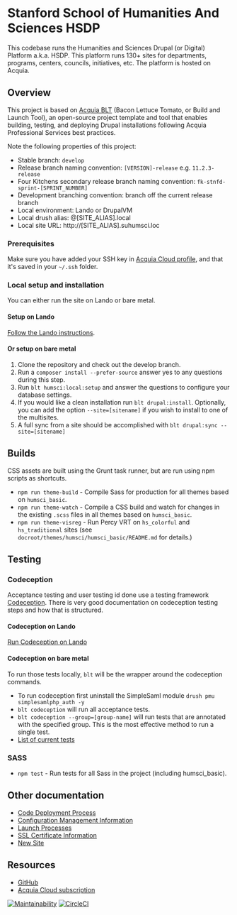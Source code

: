 # Stanford School of Humanities And Sciences HSDP

This codebase runs the Humanities and Sciences Drupal (or Digital) Platform a.k.a. HSDP.  This platform runs 130+ sites for departments, programs, centers, councils, initiatives, etc. The platform is hosted on Acquia.


## Overview

This project is based on [Acquia BLT](https://docs.acquia.com/acquia-cms/add-ons/blt) (Bacon Lettuce Tomato, or Build and Launch Tool), an open-source project template and tool that enables building, testing, and deploying Drupal installations following Acquia Professional Services best practices.

Note the following properties of this project:
* Stable branch: `develop`
* Release branch naming convention: `[VERSION]-release` e.g. `11.2.3-release`
* Four Kitchens secondary release branch naming convention: `fk-stnfd-sprint-[SPRINT_NUMBER]`
* Development branching convention: branch off the current release branch
* Local environment: Lando or DrupalVM
* Local drush alias: @[SITE_ALIAS].local
* Local site URL: http://[SITE_ALIAS].suhumsci.loc

### Prerequisites

Make sure you have added your SSH key in [Acquia Cloud profile](https://accounts.acquia.com/account), and that it's saved in your `~/.ssh` folder.

### Local setup and installation
You can either run the site on Lando or bare metal.

#### Setup on Lando
[Follow the Lando instructions](lando/README.md).

#### Or setup on bare metal
1. Clone the repository and check out the develop branch.
2. Run a `composer install --prefer-source` answer yes to any questions during this step.
3. Run `blt humsci:local:setup` and answer the questions to configure your database settings.
4. If you would like a clean installation run `blt drupal:install`. Optionally, you can add the option `--site=[sitename]` if you wish to install to one of the multisites.
5. A full sync from a site should be accomplished with `blt drupal:sync --site=[sitename]`

## Builds

CSS assets are built using the Grunt task runner, but are run using npm scripts as shortcuts.

- `npm run theme-build` - Compile Sass for production for all themes based on `humsci_basic`.
- `npm run theme-watch` - Compile a CSS build and watch for changes in the existing `.scss` files in all themes based on `humsci_basic`.
- `npm run theme-visreg` - Run Percy VRT on `hs_colorful` and `hs_traditional` sites (see `docroot/themes/humsci/humsci_basic/README.md` for details.)

## Testing

### Codeception
Acceptance testing and user testing id done use a testing framework [Codeception](https://codeception.com/). There is
very good documentation on codeception testing steps and how that is structured.

#### Codeception on Lando
[Run Codeception on Lando](lando/README.md#setup-for-local-codeception-testing)

#### Codeception on bare metal
To run those tests locally, `blt` will
be the wrapper around the codeception commands.
- To run codeception first uninstall the SimpleSaml module `drush pmu simplesamlphp_auth -y`
- `blt codeception` will run all acceptance tests.
- `blt codeception --group=[group-name]` will run tests that are annotated with the specified group. This is the most
  effective method to run a single test.
- [List of current tests](/docs/Codeception.md)

### SASS
- `npm test` - Run tests for all Sass in the project (including humsci_basic).

## Other documentation
* [Code Deployment Process](docs/CodeDeploy.md)
* [Configuration Management Information](docs/Config.md)
* [Launch Processes](docs/Launch.md)
* [SSL Certificate Information](docs/LetsEncrypt.md)
* [New Site](docs/NewSite.md)

## Resources

* [GitHub](https://github.com/SU-HSDO/suhumsci)
* [Acquia Cloud subscription](https://cloud.acquia.com/app/develop/applications/23a85077-2967-41a4-be22-a84c24e0f81a)

[![Maintainability](https://api.codeclimate.com/v1/badges/fa85d434c3928bbf8d80/maintainability)](https://codeclimate.com/github/SU-HSDO/suhumsci/maintainability)
[![CircleCI](https://circleci.com/gh/SU-HSDO/suhumsci/tree/develop.svg?style=svg)](https://circleci.com/gh/SU-HSDO/suhumsci/tree/develop)

